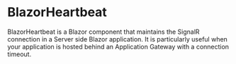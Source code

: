 # BlazorHeartbeat
BlazorHeartbeat is a Blazor component that maintains the SignalR connection in a Server side Blazor application.
It is particularly useful when your application is hosted behind an Application Gateway with a connection timeout.
